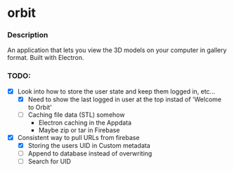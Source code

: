 # orbit

### Description 
An application that lets you view the 3D models on your computer in gallery format. Built with Electron.


### TODO: 
- [x] Look into how to store the user state and keep them logged in, etc...
  - [x] Need to show the last logged in user at the top instad of 'Welcome to Orbit'
  - [ ] Caching file data (STL) somehow
      - Electron caching in the Appdata
      - Maybe zip or tar in Firebase
      
- [x] Consistent way to pull URLs from firebase
  - [x] Storing the users UID in Custom metadata
  - [ ] Append to database instead of overwriting
  - [ ] Search for UID 
